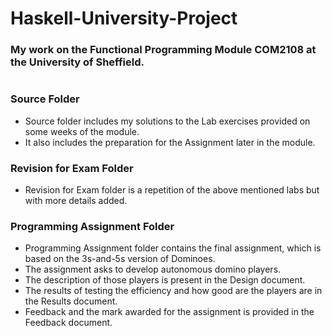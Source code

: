 # Haskell-University-Project

### My work on the Functional Programming Module COM2108 at the University of Sheffield.
#

### Source Folder
- Source folder includes my solutions to the Lab exercises provided on some weeks of the module.
- It also includes the preparation for the Assignment later in the module.

### Revision for Exam Folder
- Revision for Exam folder is a repetition of the above mentioned labs but with more details added.

### Programming Assignment Folder
- Programming Assignment folder contains the final assignment, which is based on the 3s-and-5s version of Dominoes. 
- The assignment asks to develop autonomous domino players.
- The description of those players is present in the Design document.
- The results of testing the efficiency and how good are the players are in the Results document.
- Feedback and the mark awarded for the assignment is provided in the Feedback document.
